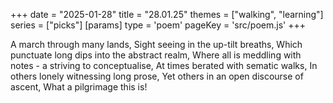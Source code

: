 +++
date = "2025-01-28"
title = "28.01.25"
themes = ["walking", "learning"]
series = ["picks"]
[params]
  type = 'poem'
  pageKey = 'src/poem.js'
+++

A march through many lands,
Sight seeing in the up-tilt breaths,
Which punctuate long dips into the abstract realm,
Where all is meddling with notes - a striving to conceptualise,
At times berated with sematic walks,
In others lonely witnessing long prose,
Yet others in an open discourse of ascent,
What a pilgrimage this is!
